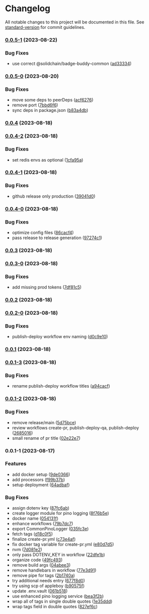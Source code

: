 # Changelog

All notable changes to this project will be documented in this file. See [standard-version](https://github.com/conventional-changelog/standard-version) for commit guidelines.

### [0.0.5-1](https://github.com/solidchain-tech/badge-buddy-processor/compare/v0.0.5-0...v0.0.5-1) (2023-08-22)


### Bug Fixes

* use correct @solidchain/badge-buddy-common ([ad33334](https://github.com/solidchain-tech/badge-buddy-processor/commit/ad333348e665518810e6a33953cad054db811173))

### [0.0.5-0](https://github.com/solidchain-tech/badge-buddy-processor/compare/v0.0.4...v0.0.5-0) (2023-08-20)


### Bug Fixes

* move some deps to peerDeps ([acf6276](https://github.com/solidchain-tech/badge-buddy-processor/commit/acf6276c7ecf5d049e7d3ab1a6f491a1781eb0ad))
* remove port ([7bbd6f6](https://github.com/solidchain-tech/badge-buddy-processor/commit/7bbd6f60165944346fabe658d854dd01808d1a17))
* sync deps in package.json ([b83a4db](https://github.com/solidchain-tech/badge-buddy-processor/commit/b83a4db9fe871c83c15d0c18e7777ae45d36cc36))

### [0.0.4](https://github.com/solidchain-tech/badge-buddy-processor/compare/v0.0.4-2...v0.0.4) (2023-08-18)

### [0.0.4-2](https://github.com/solidchain-tech/badge-buddy-processor/compare/v0.0.4-1...v0.0.4-2) (2023-08-18)


### Bug Fixes

* set redis envs as optional ([1cfa95a](https://github.com/solidchain-tech/badge-buddy-processor/commit/1cfa95a81e26f176a3012f08cec9a1d03824b0bc))

### [0.0.4-1](https://github.com/solidchain-tech/badge-buddy-processor/compare/v0.0.4-0...v0.0.4-1) (2023-08-18)


### Bug Fixes

* github release only production ([39041d0](https://github.com/solidchain-tech/badge-buddy-processor/commit/39041d04653d47cf943acf169b8a291eabf48031))

### [0.0.4-0](https://github.com/solidchain-tech/badge-buddy-processor/compare/v0.0.3...v0.0.4-0) (2023-08-18)


### Bug Fixes

* optimize config files ([86cacf4](https://github.com/solidchain-tech/badge-buddy-processor/commit/86cacf4db7d240b79bcd76bb5277e338b37f786a))
* pass release to release generation ([97274c1](https://github.com/solidchain-tech/badge-buddy-processor/commit/97274c19e9e10911c9c3004a6a5d8b452e005e8f))

### [0.0.3](https://github.com/solidchain-tech/badge-buddy-processor/compare/v0.0.3-0...v0.0.3) (2023-08-18)

### [0.0.3-0](https://github.com/solidchain-tech/badge-buddy-processor/compare/v0.0.2...v0.0.3-0) (2023-08-18)


### Bug Fixes

* add missing prod tokens ([7df81c5](https://github.com/solidchain-tech/badge-buddy-processor/commit/7df81c5651a1a244f9502926b348d1e1be631bed))

### [0.0.2](https://github.com/solidchain-tech/badge-buddy-processor/compare/v0.0.2-0...v0.0.2) (2023-08-18)

### [0.0.2-0](https://github.com/solidchain-tech/badge-buddy-processor/compare/v0.0.1...v0.0.2-0) (2023-08-18)


### Bug Fixes

* publish-deploy workflow env naming ([d0c9e10](https://github.com/solidchain-tech/badge-buddy-processor/commit/d0c9e10235fbf34ced4606ecaa424bc8638040c4))

### [0.0.1](https://github.com/solidchain-tech/badge-buddy-processor/compare/v0.0.1-3...v0.0.1) (2023-08-18)

### [0.0.1-3](https://github.com/solidchain-tech/badge-buddy-processor/compare/v0.0.1-2...v0.0.1-3) (2023-08-18)


### Bug Fixes

* rename publish-deploy workflow titles ([a94cacf](https://github.com/solidchain-tech/badge-buddy-processor/commit/a94cacff4dc5d6f9fc8ff36c85f0b16fe036f0ff))

### [0.0.1-2](https://github.com/solidchain-tech/badge-buddy-processor/compare/v0.0.1-1...v0.0.1-2) (2023-08-18)


### Bug Fixes

* remove release/main ([5d75bce](https://github.com/solidchain-tech/badge-buddy-processor/commit/5d75bce8ba678a47d229cf39a801f9b7d15e95b0))
* review workflows create-pr, publish-deploy-qa, publish-deploy ([2685016](https://github.com/solidchain-tech/badge-buddy-processor/commit/26850162cdf4f20a6a2c3070e3638eebe4718378))
* small rename of pr title ([02e22e7](https://github.com/solidchain-tech/badge-buddy-processor/commit/02e22e7e3e480180f99499705d64f0f3d16e9958))

### 0.0.1-1 (2023-08-17)


### Features

* add docker setup ([9de0366](https://github.com/solidchain-tech/badge-buddy-processor/commit/9de0366c971104d20f2a1fe1effe259ab95fb2d5))
* add processors ([f99b37b](https://github.com/solidchain-tech/badge-buddy-processor/commit/f99b37be16a12107556bd1cba8ef3d6f14d2a422))
* setup deployment ([64adbaf](https://github.com/solidchain-tech/badge-buddy-processor/commit/64adbafbf09faef44aab0460933162bb18ecd69f))


### Bug Fixes

* assign dotenv key ([87fc6ab](https://github.com/solidchain-tech/badge-buddy-processor/commit/87fc6abab19845a1161e13e7e85486e5355f91d3))
* create logger module for pino logging ([8f76b5e](https://github.com/solidchain-tech/badge-buddy-processor/commit/8f76b5ea1bc7a6081c02706f92ccb0af31709ca5))
* docker name ([054131f](https://github.com/solidchain-tech/badge-buddy-processor/commit/054131fe2f8dbceb0cda1b5d3f1588ff47a8e842))
* enhance workflows ([79b7dc7](https://github.com/solidchain-tech/badge-buddy-processor/commit/79b7dc73a9ea4f05c3275c52a9e64ed0fc53a83c))
* export CommonPinoLogger ([035fc3e](https://github.com/solidchain-tech/badge-buddy-processor/commit/035fc3e746bfae969bc9b6ab20430143df6e8acd))
* fetch tags ([d18c0f5](https://github.com/solidchain-tech/badge-buddy-processor/commit/d18c0f5e3ecc3ef6398224b6e9e47c274d0c0298))
* finalize create-pr.yml ([c73e4af](https://github.com/solidchain-tech/badge-buddy-processor/commit/c73e4afafd602ed93e2b4512aab32ccdde7ae4e1))
* fix docker tag variable for create-pr.yml ([e80d7d5](https://github.com/solidchain-tech/badge-buddy-processor/commit/e80d7d5e3f70ebeadd6c5fb5601e8831fa3177c9))
* nvm ([7d081e2](https://github.com/solidchain-tech/badge-buddy-processor/commit/7d081e2b925aef24d9d4f97a70ac70eb44007fd3))
* only pass DOTENV_KEY in workflow ([22dfe1b](https://github.com/solidchain-tech/badge-buddy-processor/commit/22dfe1b201d8c2fa7254ac996a366420fd8e23c5))
* organize code ([49fc493](https://github.com/solidchain-tech/badge-buddy-processor/commit/49fc493a8fb90bb586675391444e7bd9404f0527))
* remove build args ([04abee3](https://github.com/solidchain-tech/badge-buddy-processor/commit/04abee3ffc425bfd7bfba27a62abbc8d4a9a621f))
* remove handlebars in workflow ([77e3d91](https://github.com/solidchain-tech/badge-buddy-processor/commit/77e3d91361cb41b84b956f0200b4ff3be1b73750))
* remove pipe for tags ([2b1740a](https://github.com/solidchain-tech/badge-buddy-processor/commit/2b1740acf43c0cc0fdc0eeb2e2e4932c3402994a))
* try additional needs entry ([677f8d0](https://github.com/solidchain-tech/badge-buddy-processor/commit/677f8d044cfd88703e7bc7b1d64a2890e2e7a88d))
* try using scp of appleboy ([b90575f](https://github.com/solidchain-tech/badge-buddy-processor/commit/b90575f22127f5ecbc4bc1553dff078c9afcc945))
* update .env.vault ([061b518](https://github.com/solidchain-tech/badge-buddy-processor/commit/061b51861a75a911b7cb8a499ac52d98e59afe22))
* use enhanced pino logging service ([bea3f2b](https://github.com/solidchain-tech/badge-buddy-processor/commit/bea3f2b4dd8595f130d1736ece04bb239e6612a2))
* wrap all of tags in single double quotes ([1e35ddd](https://github.com/solidchain-tech/badge-buddy-processor/commit/1e35ddd542d4cb7aa638bcaa8bb1d12c220b4ea0))
* wrap tags field in double quotes ([827ef6c](https://github.com/solidchain-tech/badge-buddy-processor/commit/827ef6cb6bd39aca72284dea8c1b19092a75f045))
